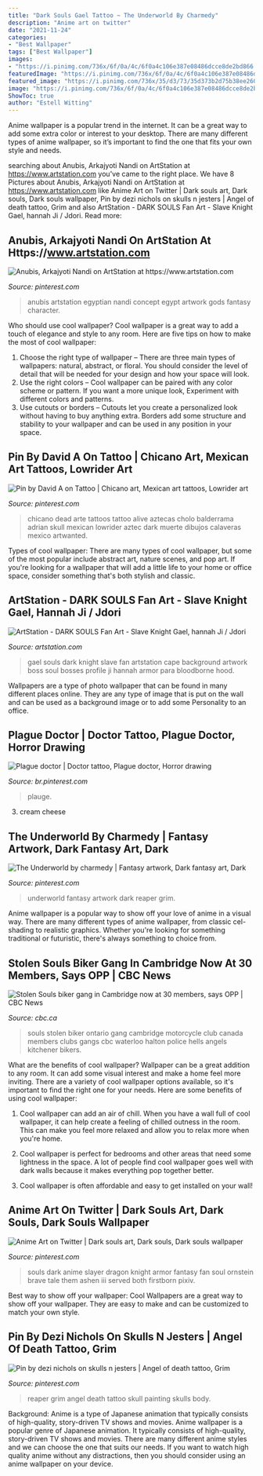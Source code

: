 ```yaml
---
title: "Dark Souls Gael Tattoo ~ The Underworld By Charmedy"
description: "Anime art on twitter"
date: "2021-11-24"
categories:
- "Best Wallpaper"
tags: ["Best Wallpaper"]
images:
- "https://i.pinimg.com/736x/6f/0a/4c/6f0a4c106e387e08486dcce8de2bd866.jpg"
featuredImage: "https://i.pinimg.com/736x/6f/0a/4c/6f0a4c106e387e08486dcce8de2bd866.jpg"
featured_image: "https://i.pinimg.com/736x/35/d3/73/35d373b2d75b38ee2608f4c94da105c1--grim-reaper-angel-of-death.jpg"
image: "https://i.pinimg.com/736x/6f/0a/4c/6f0a4c106e387e08486dcce8de2bd866.jpg"
ShowToc: true
author: "Estell Witting"
---
```



Anime wallpaper is a popular trend in the internet. It can be a great way to add some extra color or interest to your desktop. There are many different types of anime wallpaper, so it’s important to find the one that fits your own style and needs.

	

		
searching about Anubis, Arkajyoti Nandi on ArtStation at https://www.artstation.com you've came to the right place. We have 8 Pictures about Anubis, Arkajyoti Nandi on ArtStation at https://www.artstation.com like Anime Art on Twitter | Dark souls art, Dark souls, Dark souls wallpaper, Pin by dezi nichols on skulls n jesters | Angel of death tattoo, Grim and also ArtStation - DARK SOULS Fan Art - Slave Knight Gael, hannah Ji / Jdori. Read more:
		
    
## Anubis, Arkajyoti Nandi On ArtStation At Https://www.artstation.com

<img loading=lazy src="https://i.pinimg.com/736x/cf/5c/96/cf5c96479a882190574c992302834765.jpg" onerror="this.onerror=null;this.src='https://tse2.mm.bing.net/th?id=OIP.xPir_ZO8Na6q6hFhuguZjQHaKk&amp;pid=15.1';" alt="Anubis, Arkajyoti Nandi on ArtStation at https://www.artstation.com">

_Source: pinterest.com_

>anubis artstation egyptian nandi concept egypt artwork gods fantasy character. 

	

Who should use cool wallpaper?
Cool wallpaper is a great way to add a touch of elegance and style to any room. Here are five tips on how to make the most of cool wallpaper: 
1) Choose the right type of wallpaper – There are three main types of wallpapers: natural, abstract, or floral. You should consider the level of detail that will be needed for your design and how your space will look. 
2) Use the right colors – Cool wallpaper can be paired with any color scheme or pattern. If you want a more unique look, Experiment with different colors and patterns. 
3) Use cutouts or borders – Cutouts let you create a personalized look without having to buy anything extra. Borders add some structure and stability to your wallpaper and can be used in any position in your space.

    
## Pin By David A On Tattoo | Chicano Art, Mexican Art Tattoos, Lowrider Art

<img loading=lazy src="https://i.pinimg.com/736x/4f/22/d0/4f22d0d48c70c466143b20834d70de58.jpg" onerror="this.onerror=null;this.src='https://tse4.mm.bing.net/th?id=OIP.gK_CHaVyP110IdprKTC4DgAAAA&amp;pid=15.1';" alt="Pin by David A on Tattoo | Chicano art, Mexican art tattoos, Lowrider art">

_Source: pinterest.com_

>chicano dead arte tattoos tattoo alive aztecas cholo balderrama adrian skull mexican lowrider aztec dark muerte dibujos calaveras mexico artwanted. 

	

Types of cool wallpaper:
There are many types of cool wallpaper, but some of the most popular include abstract art, nature scenes, and pop art. If you're looking for a wallpaper that will add a little life to your home or office space, consider something that's both stylish and classic.

    
## ArtStation - DARK SOULS Fan Art - Slave Knight Gael, Hannah Ji / Jdori

<img loading=lazy src="https://cdna.artstation.com/p/assets/images/images/008/084/930/large/hannah-ji-.jpg?1510362460" onerror="this.onerror=null;this.src='https://tse4.mm.bing.net/th?id=OIP._LKRFchHejH-KDBjgwVcWgHaLH&amp;pid=15.1';" alt="ArtStation - DARK SOULS Fan Art - Slave Knight Gael, hannah Ji / Jdori">

_Source: artstation.com_

>gael souls dark knight slave fan artstation cape background artwork boss soul bosses profile ji hannah armor para bloodborne hood. 

	



Wallpapers are a type of photo wallpaper that can be found in many different places online. They are any type of image that is put on the wall and can be used as a background image or to add some Personality to an office.

    
## Plague Doctor | Doctor Tattoo, Plague Doctor, Horror Drawing

<img loading=lazy src="https://i.pinimg.com/736x/4d/9b/22/4d9b22755f93ed3523f48e750f039541.jpg" onerror="this.onerror=null;this.src='https://tse3.mm.bing.net/th?id=OIP.GW3cgN8U8bR-Jd5jduVHAgHaLH&amp;pid=15.1';" alt="Plague doctor | Doctor tattoo, Plague doctor, Horror drawing">

_Source: br.pinterest.com_

>plauge. 

	

3. cream cheese 

    
## The Underworld By Charmedy | Fantasy Artwork, Dark Fantasy Art, Dark

<img loading=lazy src="https://i.pinimg.com/736x/eb/3b/e0/eb3be0f67e582cb2af8baa86a34f8ca1.jpg" onerror="this.onerror=null;this.src='https://tse3.mm.bing.net/th?id=OIP.Rtu0z2nxQxIYRpXBpLPr4QHaLQ&amp;pid=15.1';" alt="The Underworld by charmedy | Fantasy artwork, Dark fantasy art, Dark">

_Source: pinterest.com_

>underworld fantasy artwork dark reaper grim. 

	

Anime wallpaper is a popular way to show off your love of anime in a visual way. There are many different types of anime wallpaper, from classic cel-shading to realistic graphics. Whether you're looking for something traditional or futuristic, there's always something to choice from.

    
## Stolen Souls Biker Gang In Cambridge Now At 30 Members, Says OPP | CBC News

<img loading=lazy src="https://i.cbc.ca/1.3790605.1475869249!/fileImage/httpImage/image.JPG_gen/derivatives/16x9_620/close-up-halton-stolen-souls.JPG" onerror="this.onerror=null;this.src='https://tse2.mm.bing.net/th?id=OIP.FaqOKTAfLC5bhoOhbaWUHAHaEK&amp;pid=15.1';" alt="Stolen Souls biker gang in Cambridge now at 30 members, says OPP | CBC News">

_Source: cbc.ca_

>souls stolen biker ontario gang cambridge motorcycle club canada members clubs gangs cbc waterloo halton police hells angels kitchener bikers. 

	

What are the benefits of cool wallpaper?
Wallpaper can be a great addition to any room. It can add some visual interest and make a home feel more inviting. There are a variety of cool wallpaper options available, so it's important to find the right one for your needs. Here are some benefits of using cool wallpaper: 
1. Cool wallpaper can add an air of chill. When you have a wall full of cool wallpaper, it can help create a feeling of chilled outness in the room. This can make you feel more relaxed and allow you to relax more when you're home. 

2. Cool wallpaper is perfect for bedrooms and other areas that need some lightness in the space. A lot of people find cool wallpaper goes well with dark walls because it makes everything pop together better. 

3. Cool wallpaper is often affordable and easy to get installed on your wall!

    
## Anime Art On Twitter | Dark Souls Art, Dark Souls, Dark Souls Wallpaper

<img loading=lazy src="https://i.pinimg.com/736x/6f/0a/4c/6f0a4c106e387e08486dcce8de2bd866.jpg" onerror="this.onerror=null;this.src='https://tse3.mm.bing.net/th?id=OIP.iWtyCA-okRAiRFDJ9S41NAHaO0&amp;pid=15.1';" alt="Anime Art on Twitter | Dark souls art, Dark souls, Dark souls wallpaper">

_Source: pinterest.com_

>souls dark anime slayer dragon knight armor fantasy fan soul ornstein brave tale them ashen iii served both firstborn pixiv. 

	

Best way to show off your wallpaper:
Cool Wallpapers are a great way to show off your wallpaper. They are easy to make and can be customized to match your own style.

    
## Pin By Dezi Nichols On Skulls N Jesters | Angel Of Death Tattoo, Grim

<img loading=lazy src="https://i.pinimg.com/736x/35/d3/73/35d373b2d75b38ee2608f4c94da105c1--grim-reaper-angel-of-death.jpg" onerror="this.onerror=null;this.src='https://tse2.mm.bing.net/th?id=OIP.d0VYiPl1TffBq-JfsDz4CADgEs&amp;pid=15.1';" alt="Pin by dezi nichols on skulls n jesters | Angel of death tattoo, Grim">

_Source: pinterest.com_

>reaper grim angel death tattoo skull painting skulls body. 

	

Background: Anime is a type of Japanese animation that typically consists of high-quality, story-driven TV shows and movies.
Anime wallpaper is a popular genre of Japanese animation. It typically consists of high-quality, story-driven TV shows and movies. There are many different anime styles and we can choose the one that suits our needs. If you want to watch high quality anime without any distractions, then you should consider using an anime wallpaper on your device.

